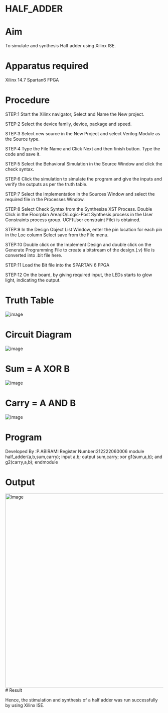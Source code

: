 # HALF_ADDER
# Aim
To simulate and synthesis Half adder using Xilinx ISE.
# Apparatus required
Xilinx 14.7 Spartan6 FPGA
# Procedure

STEP:1
Start the Xilinx navigator, Select and Name the New project.

STEP:2
Select the device family, device, package and speed.

STEP:3
Select new source in the New Project and select Verilog Module as the Source type.

STEP:4
Type the File Name and Click Next and then finish button. Type the code and save it.

STEP:5
Select the Behavioral Simulation in the Source Window and click the check syntax.

STEP:6
Click the simulation to simulate the program and give the inputs and verify the outputs as per the truth table.

STEP:7
Select the Implementation in the Sources Window and select the required file in the Processes Window.

STEP:8
Select Check Syntax from the Synthesize XST Process. Double Click in the Floorplan Area/IO/Logic-Post Synthesis process in the User Constraints process group. UCF(User constraint File) is obtained.

STEP:9
In the Design Object List Window, enter the pin location for each pin in the Loc column Select save from the File menu.

STEP:10
Double click on the Implement Design and double click on the Generate Programming File to create a bitstream of the design.(.v) file is converted into .bit file here.

STEP:11
Load the Bit file into the SPARTAN 6 FPGA

STEP:12
On the board, by giving required input, the LEDs starts to glow light, indicating the output.
# Truth Table
![image](https://github.com/RESMIRNAIR/HALF_ADDER/assets/154305926/fe672c28-5c6a-4355-b70f-b40bce63880d)
# Circuit Diagram
![image](https://github.com/RESMIRNAIR/HALF_ADDER/assets/154305926/5f1a79a7-73c2-4b99-a40d-afa2a20c74ac)
# Sum = A XOR B
![image](https://github.com/RESMIRNAIR/HALF_ADDER/assets/154305926/020e1531-1c11-42e5-9f27-f09ba459984d)
# Carry = A AND B
![image](https://github.com/RESMIRNAIR/HALF_ADDER/assets/154305926/988ae131-0822-4d23-941b-eaafad349a72)
# Program
Developed By :P.ABIRAMI
Register Number:212222060006
module half_adder(a,b,sum,carry);
       input a,b;
       output sum,carry;
       xor g1(sum,a,b);
       and g2(carry,a,b);
endmodule
# Output
<img width="617" alt="image" src="https://github.com/praveenkumar882003/HALF_ADDER/assets/164858953/23b43914-d515-453a-8034-97ff2ffc2c14">
# Result

Hence, the stimulation and synthesis of a half adder was run successfully by using Xilinx ISE.

